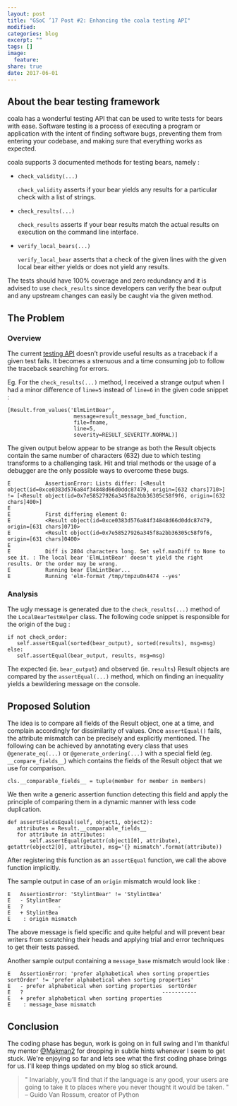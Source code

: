 ```yaml
---
layout: post
title: "GSoC ’17 Post #2: Enhancing the coala testing API"
modified:
categories: blog
excerpt: ""
tags: []
image:
  feature:
share: true
date: 2017-06-01
---
```

## About the bear testing framework
coala has a wonderful testing API that can be used to write tests for bears
with ease. Software testing is a process of executing a program or application
with the intent of finding software bugs, preventing them from entering your
codebase, and making sure that everything works as expected.

coala supports 3 documented methods for testing bears, namely :
* `check_validity(...)`

  `check_validity` asserts if your bear yields any results for a particular
  check with a list of strings.
* `check_results(...)`

  `check_results` asserts if your bear results match the actual results on
  execution on the command line interface.
* `verify_local_bears(...)`

  `verify_local_bear` asserts that a check of the given lines with the given
  local bear either yields or does not yield any results.

The tests should have 100% coverage and zero redundancy and it is advised to use
`check_results` since developers can verify the bear output and any upstream
changes can easily be caught via the given method.
## The Problem
### Overview
The current
[testing API](http://api.coala.io/en/latest/Developers/Writing_Tests.html)
doesn’t provide useful results as a traceback if a given test fails. It becomes
a strenuous and a time consuming job to follow the traceback searching
for errors.

Eg. For the `check_results(...)` method, I received a strange output when I had
a minor difference of `line=5` instead of `line=6` in the given code snippet :

```
[Result.from_values('ElmLintBear',
                     message=result_message_bad_function,
                     file=fname,
                     line=5,
                     severity=RESULT_SEVERITY.NORMAL)]
```
The given output below appear to be strange as both the Result objects contain
the same number of characters (632) due to which testing transforms to a
challenging task. Hit and trial methods or the usage of a debugger are the
only possible ways to overcome these bugs.
```
E           AssertionError: Lists differ: [<Result object(id=0xce0383d576a84f34848d66d0ddc87479, origin=[632 chars]710>] != [<Result object(id=0x7e58527926a345f8a2bb36305c58f9f6, origin=[632 chars]400>]
E           
E           First differing element 0:
E           <Result object(id=0xce0383d576a84f34848d66d0ddc87479, origin=[631 chars]0710>
E           <Result object(id=0x7e58527926a345f8a2bb36305c58f9f6, origin=[631 chars]0400>
E           
E           Diff is 2804 characters long. Set self.maxDiff to None to see it. : The local bear 'ElmLintBear' doesn't yield the right results. Or the order may be wrong.
E           Running bear ElmLintBear...
E           Running 'elm-format /tmp/tmpzu0n4474 --yes'
```

### Analysis
The ugly message is generated due to the `check_results(...)` method of the
`LocalBearTestHelper` class. The following code snippet is responsible for the
origin of the bug :
```
if not check_order:
   self.assertEqual(sorted(bear_output), sorted(results), msg=msg)
else:
   self.assertEqual(bear_output, results, msg=msg)
```
The expected (ie. `bear_output`) and observed (ie. `results`) Result objects
are compared by the `assertEqual(...)` method, which on finding an inequality
yields a bewildering message on the console.

## Proposed Solution
The idea is to compare all fields of the Result object, one at a time, and
complain accordingly for dissimilarity of values. Once `assertEqual()` fails,
the attribute mismatch can be precisely and explicitly mentioned.  The following
can be achieved by annotating every class that uses `@generate_eq(...)` or
`@generate_ordering(...)` with a special field (eg. `__compare_fields__`) which
contains the fields of the Result object that we use for comparison.
```
cls.__comparable_fields__ = tuple(member for member in members)
```
We then write a generic assertion function detecting this field and apply the
principle of comparing them in a dynamic manner with less code duplication.
```
def assertFieldsEqual(self, object1, object2):
   attributes = Result.__comparable_fields__
   for attribute in attributes:
       self.assertEqual(getattr(object1[0], attribute), getattr(object2[0], attribute), msg='{} mismatch'.format(attribute))
```
After registering this function as an `assertEqual` function, we call the above
function implicitly.

The sample output in case of an `origin` mismatch would look like :
```
E   AssertionError: 'StylintBear' != 'StylintBea'
E   - StylintBear
E   ?           -
E   + StylintBea
E    : origin mismatch
```
The above message is field specific and quite helpful and will prevent bear
writers from scratching their heads and applying trial and error techniques to
get their tests passed.

Another sample output containing a `message_base` mismatch would look like :
```
E   AssertionError: 'prefer alphabetical when sorting properties  sortOrder' != 'prefer alphabetical when sorting properties'
E   - prefer alphabetical when sorting properties  sortOrder
E   ?                                            -----------
E   + prefer alphabetical when sorting properties
E    : message_base mismatch
```
## Conclusion
The coding phase has begun, work is going on in full swing and I'm thankful
my mentor [@Makman2](https://github.com/Makman2) for dropping in subtle hints
whenever I seem to get stuck. We're enjoying so far and lets see what the first
coding phase brings for us. I'll keep things updated on my blog so stick around.

> " Invariably, you’ll find that if the language is any good, your users are
going to take it to places where you never thought it would be taken. " –
Guido Van Rossum, creator of Python
